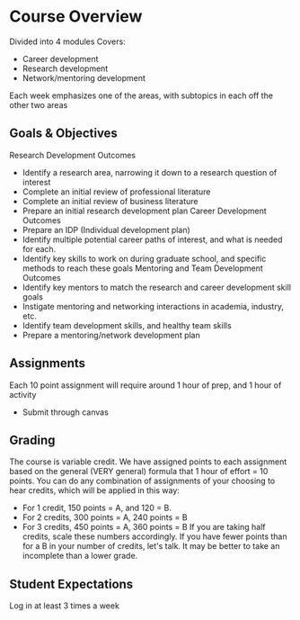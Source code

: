 # Course Overview
Divided into 4 modules 
Covers:
- Career development
- Research development
- Network/mentoring development

Each week emphasizes one of the areas, with subtopics in each off the other two areas

## Goals & Objectives
Research Development Outcomes
- Identify a research area, narrowing it down to a research question of interest
- Complete an initial review of professional literature
- Complete an initial review of business literature
- Prepare an initial research development plan
Career Development Outcomes
- Prepare an IDP (Individual development plan)
- Identify multiple potential career paths of interest, and what is needed for each. 
- Identify key skills to work on during graduate school, and specific methods to reach these goals
Mentoring and Team Development Outcomes 
- Identify key mentors to match the research and career development skill goals
- Instigate mentoring and networking interactions in academia, industry, etc.
- Identify team development skills, and healthy team skills
- Prepare a mentoring/network development plan

## Assignments
Each 10 point assignment will require around 1 hour of prep, and 1 hour of activity
- Submit through canvas

## Grading
The course is variable credit. We have assigned points to each assignment based on the general (VERY general) formula that 1 hour of effort = 10 points. You can do any combination of assignments of your choosing to hear credits, which will be applied in this way:
- For 1 credit, 150 points = A, and 120 = B.
- For 2 credits, 300 points = A, 240 points = B
- For 3 credits, 450 points = A, 360 points = B
If you are taking half credits, scale these numbers accordingly.
If you have fewer points than for a B in your number of credits, let's talk. It may be better to take an incomplete than a lower grade.

## Student Expectations
Log in at least 3 times a week